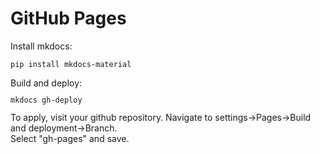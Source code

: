 # GitHub Pages
Install mkdocs:
<code><pre>pip install mkdocs-material</pre></code>
Build and deploy:
<code><pre>mkdocs gh-deploy</pre></code>
To apply, visit your github repository. Navigate to settings->Pages->Build and deployment->Branch.  
Select "gh-pages" and save.